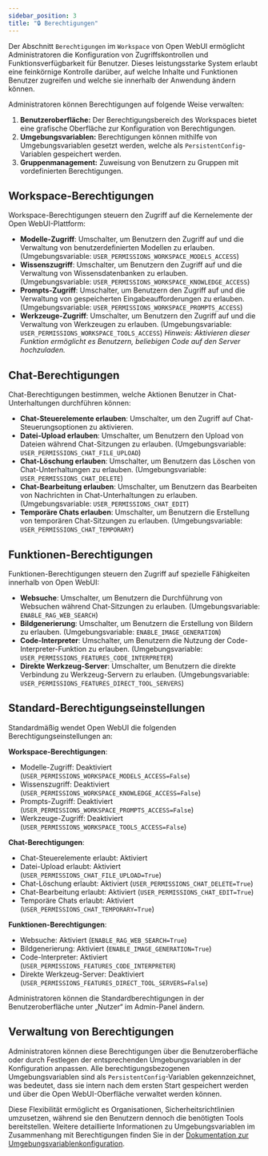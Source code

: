 ```yaml
---
sidebar_position: 3
title: "🔒 Berechtigungen"
---
```


Der Abschnitt `Berechtigungen` im `Workspace` von Open WebUI ermöglicht Administratoren die Konfiguration von Zugriffskontrollen und Funktionsverfügbarkeit für Benutzer. Dieses leistungsstarke System erlaubt eine feinkörnige Kontrolle darüber, auf welche Inhalte und Funktionen Benutzer zugreifen und welche sie innerhalb der Anwendung ändern können.

Administratoren können Berechtigungen auf folgende Weise verwalten:

1. **Benutzeroberfläche:** Der Berechtigungsbereich des Workspaces bietet eine grafische Oberfläche zur Konfiguration von Berechtigungen.
2. **Umgebungsvariablen:** Berechtigungen können mithilfe von Umgebungsvariablen gesetzt werden, welche als `PersistentConfig`-Variablen gespeichert werden.
3. **Gruppenmanagement:** Zuweisung von Benutzern zu Gruppen mit vordefinierten Berechtigungen.

## Workspace-Berechtigungen

Workspace-Berechtigungen steuern den Zugriff auf die Kernelemente der Open WebUI-Plattform:

* **Modelle-Zugriff**: Umschalter, um Benutzern den Zugriff auf und die Verwaltung von benutzerdefinierten Modellen zu erlauben. (Umgebungsvariable: `USER_PERMISSIONS_WORKSPACE_MODELS_ACCESS`)
* **Wissenszugriff**: Umschalter, um Benutzern den Zugriff auf und die Verwaltung von Wissensdatenbanken zu erlauben. (Umgebungsvariable: `USER_PERMISSIONS_WORKSPACE_KNOWLEDGE_ACCESS`)
* **Prompts-Zugriff**: Umschalter, um Benutzern den Zugriff auf und die Verwaltung von gespeicherten Eingabeaufforderungen zu erlauben. (Umgebungsvariable: `USER_PERMISSIONS_WORKSPACE_PROMPTS_ACCESS`)
* **Werkzeuge-Zugriff**: Umschalter, um Benutzern den Zugriff auf und die Verwaltung von Werkzeugen zu erlauben. (Umgebungsvariable: `USER_PERMISSIONS_WORKSPACE_TOOLS_ACCESS`) *Hinweis: Aktivieren dieser Funktion ermöglicht es Benutzern, beliebigen Code auf den Server hochzuladen.*

## Chat-Berechtigungen

Chat-Berechtigungen bestimmen, welche Aktionen Benutzer in Chat-Unterhaltungen durchführen können:

* **Chat-Steuerelemente erlauben**: Umschalter, um den Zugriff auf Chat-Steuerungsoptionen zu aktivieren.
* **Datei-Upload erlauben**: Umschalter, um Benutzern den Upload von Dateien während Chat-Sitzungen zu erlauben. (Umgebungsvariable: `USER_PERMISSIONS_CHAT_FILE_UPLOAD`)
* **Chat-Löschung erlauben**: Umschalter, um Benutzern das Löschen von Chat-Unterhaltungen zu erlauben. (Umgebungsvariable: `USER_PERMISSIONS_CHAT_DELETE`)
* **Chat-Bearbeitung erlauben**: Umschalter, um Benutzern das Bearbeiten von Nachrichten in Chat-Unterhaltungen zu erlauben. (Umgebungsvariable: `USER_PERMISSIONS_CHAT_EDIT`)
* **Temporäre Chats erlauben**: Umschalter, um Benutzern die Erstellung von temporären Chat-Sitzungen zu erlauben. (Umgebungsvariable: `USER_PERMISSIONS_CHAT_TEMPORARY`)

## Funktionen-Berechtigungen

Funktionen-Berechtigungen steuern den Zugriff auf spezielle Fähigkeiten innerhalb von Open WebUI:

* **Websuche**: Umschalter, um Benutzern die Durchführung von Websuchen während Chat-Sitzungen zu erlauben. (Umgebungsvariable: `ENABLE_RAG_WEB_SEARCH`)
* **Bildgenerierung**: Umschalter, um Benutzern die Erstellung von Bildern zu erlauben. (Umgebungsvariable: `ENABLE_IMAGE_GENERATION`)
* **Code-Interpreter**: Umschalter, um Benutzern die Nutzung der Code-Interpreter-Funktion zu erlauben. (Umgebungsvariable: `USER_PERMISSIONS_FEATURES_CODE_INTERPRETER`)
* **Direkte Werkzeug-Server**: Umschalter, um Benutzern die direkte Verbindung zu Werkzeug-Servern zu erlauben. (Umgebungsvariable: `USER_PERMISSIONS_FEATURES_DIRECT_TOOL_SERVERS`)

## Standard-Berechtigungseinstellungen

Standardmäßig wendet Open WebUI die folgenden Berechtigungseinstellungen an:

**Workspace-Berechtigungen**:
- Modelle-Zugriff: Deaktiviert (`USER_PERMISSIONS_WORKSPACE_MODELS_ACCESS=False`)
- Wissenszugriff: Deaktiviert (`USER_PERMISSIONS_WORKSPACE_KNOWLEDGE_ACCESS=False`)
- Prompts-Zugriff: Deaktiviert (`USER_PERMISSIONS_WORKSPACE_PROMPTS_ACCESS=False`)
- Werkzeuge-Zugriff: Deaktiviert (`USER_PERMISSIONS_WORKSPACE_TOOLS_ACCESS=False`)

**Chat-Berechtigungen**:
- Chat-Steuerelemente erlaubt: Aktiviert
- Datei-Upload erlaubt: Aktiviert (`USER_PERMISSIONS_CHAT_FILE_UPLOAD=True`)
- Chat-Löschung erlaubt: Aktiviert (`USER_PERMISSIONS_CHAT_DELETE=True`)
- Chat-Bearbeitung erlaubt: Aktiviert (`USER_PERMISSIONS_CHAT_EDIT=True`)
- Temporäre Chats erlaubt: Aktiviert (`USER_PERMISSIONS_CHAT_TEMPORARY=True`)

**Funktionen-Berechtigungen**:
- Websuche: Aktiviert (`ENABLE_RAG_WEB_SEARCH=True`)
- Bildgenerierung: Aktiviert (`ENABLE_IMAGE_GENERATION=True`)
- Code-Interpreter: Aktiviert (`USER_PERMISSIONS_FEATURES_CODE_INTERPRETER`)
- Direkte Werkzeug-Server: Deaktiviert (`USER_PERMISSIONS_FEATURES_DIRECT_TOOL_SERVERS=False`)

Administratoren können die Standardberechtigungen in der Benutzeroberfläche unter „Nutzer“ im Admin-Panel ändern.

## Verwaltung von Berechtigungen

Administratoren können diese Berechtigungen über die Benutzeroberfläche oder durch Festlegen der entsprechenden Umgebungsvariablen in der Konfiguration anpassen. Alle berechtigungsbezogenen Umgebungsvariablen sind als `PersistentConfig`-Variablen gekennzeichnet, was bedeutet, dass sie intern nach dem ersten Start gespeichert werden und über die Open WebUI-Oberfläche verwaltet werden können.

Diese Flexibilität ermöglicht es Organisationen, Sicherheitsrichtlinien umzusetzen, während sie den Benutzern dennoch die benötigten Tools bereitstellen. Weitere detaillierte Informationen zu Umgebungsvariablen im Zusammenhang mit Berechtigungen finden Sie in der [Dokumentation zur Umgebungsvariablenkonfiguration](../../getting-started/env-configuration.md#workspace-permissions).
